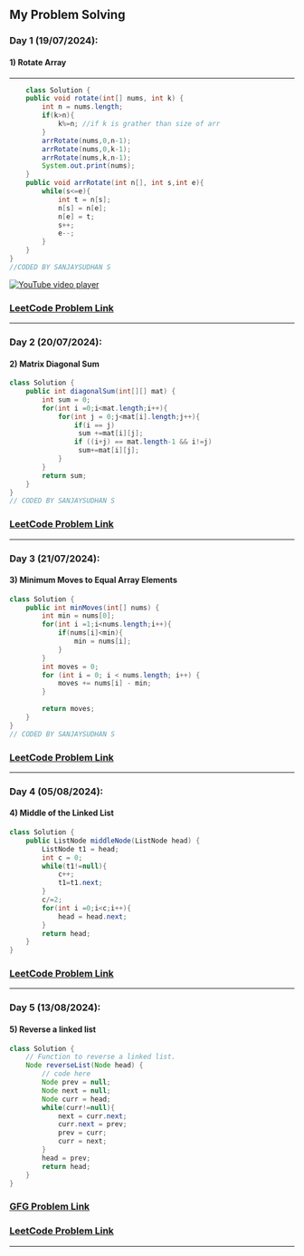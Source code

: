 ## My Problem Solving 

### Day 1 (19/07/2024):

#### 1) Rotate Array

---
``` java 
    class Solution {
    public void rotate(int[] nums, int k) {
        int n = nums.length;
        if(k>n){
            k%=n; //if k is grather than size of arr
        }
        arrRotate(nums,0,n-1);
        arrRotate(nums,0,k-1);
        arrRotate(nums,k,n-1);
        System.out.print(nums);
    }
    public void arrRotate(int n[], int s,int e){
        while(s<=e){
            int t = n[s];
            n[s] = n[e];
            n[e] = t;
            s++;
            e--;
        }
    }
}
//CODED BY SANJAYSUDHAN S
```

[![YouTube video player](https://img.youtube.com/vi/TYT5TJSfGlo/0.jpg)](https://www.youtube.com/watch?v=TYT5TJSfGlo)

### [LeetCode Problem Link](https://leetcode.com/problems/rotate-array)

---
### Day 2 (20/07/2024):

#### 2) Matrix Diagonal Sum
```java
class Solution {
    public int diagonalSum(int[][] mat) {
        int sum = 0;
        for(int i =0;i<mat.length;i++){
            for(int j = 0;j<mat[i].length;j++){
                if(i == j)
                 sum +=mat[i][j]; 
                if ((i+j) == mat.length-1 && i!=j)
                 sum+=mat[i][j];
            }
        }
        return sum;
    }
}
// CODED BY SANJAYSUDHAN S
```
### [LeetCode Problem Link](https://leetcode.com/problems/matrix-diagonal-sum)
---
### Day 3 (21/07/2024):

#### 3) Minimum Moves to Equal Array Elements
```java
class Solution {
    public int minMoves(int[] nums) {
        int min = nums[0];
        for(int i =1;i<nums.length;i++){
            if(nums[i]<min){
                min = nums[i];
            }
        }
        int moves = 0;
        for (int i = 0; i < nums.length; i++) {
            moves += nums[i] - min;
        }
        
        return moves;
    }
}
// CODED BY SANJAYSUDHAN S
```
### [LeetCode Problem Link](https://leetcode.com/problems/minimum-moves-to-equal-array-elements/description/)
---
### Day 4  (05/08/2024):

#### 4) Middle of the Linked List
```java
class Solution {
    public ListNode middleNode(ListNode head) {
        ListNode t1 = head;
        int c = 0;
        while(t1!=null){
            c++;
            t1=t1.next;
        }
        c/=2;
        for(int i =0;i<c;i++){
            head = head.next;
        }
        return head;
    }
}
```
### [LeetCode Problem Link](https://leetcode.com/problems/middle-of-the-linked-list/description/)
---
### Day 5  (13/08/2024):

#### 5) Reverse a linked list
```java
class Solution {
    // Function to reverse a linked list.
    Node reverseList(Node head) {
        // code here
        Node prev = null;
        Node next = null;
        Node curr = head;
        while(curr!=null){
            next = curr.next;
            curr.next = prev;
            prev = curr;
            curr = next;
        }
        head = prev;
        return head;
    }
}
```
### [GFG Problem Link](https://www.geeksforgeeks.org/problems/reverse-a-linked-list/1?page=1&category=Linked%20List&sortBy=submissions)
### [LeetCode Problem Link](https://leetcode.com/problems/reverse-linked-list/)

---
